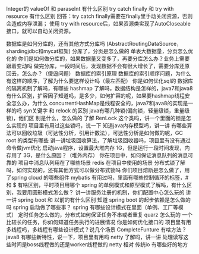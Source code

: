 Integer的 valueOf 和 paraseInt 有什么区别
try catch finally 和 try with resource 有什么区别
回答：try catch finally需要在finally里手动关闭资源，否则会造成内存泄漏；
使用 try with resource后，如果资源类实现了AutoCloseable接口，就可以自动关闭资源。

数据库是如何分库的，还有其他方式分库吗  (AbstractRoutingDataSource，shardingjdbc和mycat框架)
分库了，分页是怎么做的
单表大数据量，分页怎么优化的
你们是如何做分库的，如果数据量又变多了，再要分库怎么办？业务上需要跟着变动吗
做完分库，一段时间后，发现数据不会有很大增长了，需要分库还原回去，怎么办？（傻逼问题）
数据库的索引原理
数据库的索引顺序问题，为什么有这样的顺序，了解为什么要这样设计吗（最左匹配）
你是如何优化sql的
数据库的隔离机制了解吗，有哪些
hashmap 了解吗，数据结构是怎样的，java7和java8有什么区别，扩容因子知道吗，是多少，如何扩容的呢，如果要hashmap线程安全怎么办，为什么 concurrentHashMap是线程安全的，java7和java8的实现是一样的吗
syn关键字 和 relock 的区别
java有哪几种锁(偏向锁，轻量级锁，重量级锁)，他们区 别是什么，怎么做的
了解 RenLock 这个类吗，讲一个里面的锁是怎么实现的
项目里有用过这些锁吗，说一下
知道java内存模型吗，讲一讲
有哪些算法可以回收垃圾（可达性分析，引用计数法），可达性分析是如何做的呢，GC root 的类型有哪些
讲一讲垃圾回收算法，了解垃圾回收器吗，项目里有没有通过命令做jvm优化
启动java程序，设置最大堆内存 1G，但是运行一段时间发现，内存用了 3G，是什么原因？（堆外内存）
你在项目中，如何保证消息队列的消息可靠的
项目中消息队列用在了哪些场景
redis 在项目中使用的场景
分布式锁了解吗，如何实现的，还有其他方式可以做分布式锁吗
你们项目熔断是怎么做了，用了spring cloud 的哪些组件
mybatis 有用过吗，里面有哪些控制循环的标签，# 和  $ 有啥区别，平时项目用哪个
spring 的单例模式和原型模式了解吗，有什么区别，我要用圆形模式怎么做？
讲一讲服务注册的机制，你们配置中心怎么玩的
讲一讲 spring boot 和 以前的有什么区别
知道 spring boot 的起步依赖是怎么做的吗
spring 启动做了哪些事？
spring 有哪些设计模式在里面（单例、工厂等模式）
定时任务怎么做的，分布式如何保证任务不串或者重复
quarz 怎么玩的
一个比较长的任务，你如何知道任务执行的进展情况
你是如何优化接口的
项目里有用多线程吗，多线程有哪些设计模式？说几个场景
CompleteFunture 有啥方法？
java8 有哪些新特性，说一下，项目里有用吗
netty 了解吗，讲一讲
处理读写这些时间是boss线程做的还是worker线程做的
netty 相对 传统io 有哪些好的地方